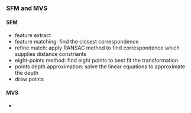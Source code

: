 ### SFM and MVS
#### SFM
- feature extract
- feature matching: find the closest correspondence
- refine match: apply RANSAC method to find correspondence which supplies distance constriants
- eight-points method: find eight points to best fit the transformation
- points depth approximation: solve the linear equations to approximate the depth
- draw points

#### MVS
- 